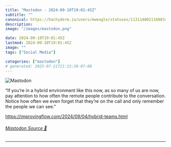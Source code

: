 ```yaml
---
title: "Mastodon - 2024-09-10T19:01:45Z"
subtitle: ""
canonical: https://hachyderm.io/users/mweagle/statuses/113114802116083422
description:
image: "/images/mastodon.png"

date: 2024-09-10T19:01:45Z
lastmod: 2024-09-10T19:01:45Z
image: ""
tags: ["Social Media"]

categories: ["mastodon"]
# generated: 2025-07-21T21:15:38-07:00
---
```

![Mastodon](/images/mastodon.png)

<p>“If you’re in a hybrid environment like this now, as so many of us are now, pay attention to how often the remote people contribute to the conversation. Notice how often we even forget that they’re on the call and only remember the people we can see.”</p><p><a href="https://improvingflow.com/2024/09/04/hybrid-teams.html" target="_blank" rel="nofollow noopener noreferrer" translate="no"><span class="invisible">https://</span><span class="ellipsis">improvingflow.com/2024/09/04/h</span><span class="invisible">ybrid-teams.html</span></a></p>


###### [Mastodon Source 🐘](https://hachyderm.io/@mweagle/113114802116083422)

___
